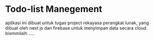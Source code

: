 # Todo-list Manegement

aplikasi ini dibuat untuk tugas project rekayasa perangkat lunak, yang dibuat oleh next js dan firebase untuk menyimpan data secara cloud. bismmilaih 
.....
